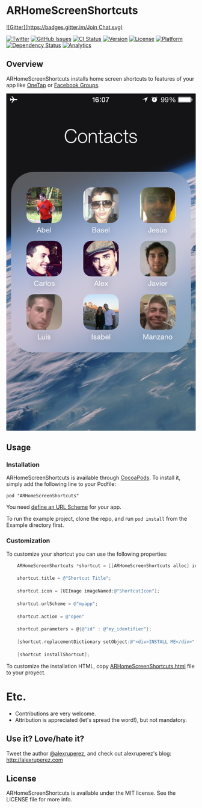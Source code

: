 # ARHomeScreenShortcuts
[![Gitter](https://badges.gitter.im/Join Chat.svg)](https://gitter.im/alexruperez/ARHomeScreenShortcuts?utm_source=badge&utm_medium=badge&utm_campaign=pr-badge&utm_content=badge)

[![Twitter](http://img.shields.io/badge/contact-@alexruperez-blue.svg?style=flat)](http://twitter.com/alexruperez)
[![GitHub Issues](http://img.shields.io/github/issues/alexruperez/ARHomeScreenShortcuts.svg?style=flat)](http://github.com/alexruperez/ARHomeScreenShortcuts/issues)
[![CI Status](http://img.shields.io/travis/alexruperez/ARHomeScreenShortcuts.svg?style=flat)](https://travis-ci.org/alexruperez/ARHomeScreenShortcuts)
[![Version](https://img.shields.io/cocoapods/v/ARHomeScreenShortcuts.svg?style=flat)](http://cocoadocs.org/docsets/ARHomeScreenShortcuts)
[![License](https://img.shields.io/cocoapods/l/ARHomeScreenShortcuts.svg?style=flat)](http://cocoadocs.org/docsets/ARHomeScreenShortcuts)
[![Platform](https://img.shields.io/cocoapods/p/ARHomeScreenShortcuts.svg?style=flat)](http://cocoadocs.org/docsets/ARHomeScreenShortcuts)
[![Dependency Status](https://www.versioneye.com/objective-c/arhomescreenshortcuts/0.1.0/badge.svg?style=flat)](https://www.versioneye.com/objective-c/arhomescreenshortcuts/0.1.0)
[![Analytics](https://ga-beacon.appspot.com/UA-55329295-1/ARHomeScreenShortcuts/readme?pixel)](https://github.com/igrigorik/ga-beacon)

## Overview

ARHomeScreenShortcuts installs home screen shortcuts to features of your app like [OneTap](https://itunes.apple.com/us/app/onetap/id502840938) or [Facebook Groups](https://itunes.apple.com/us/app/facebook-groups/id931735837).

![ARHomeScreenShortcuts Screenshot](https://raw.githubusercontent.com/alexruperez/ARHomeScreenShortcuts/master/screenshot.png)

## Usage

### Installation

ARHomeScreenShortcuts is available through [CocoaPods](http://cocoapods.org). To install
it, simply add the following line to your Podfile:

    pod "ARHomeScreenShortcuts"

You need [define an URL Scheme](http://g.twimg.com/dev/documentation/image/scheme2_0.png) for your app.

To run the example project, clone the repo, and run `pod install` from the Example directory first.

### Customization

To customize your shortcut you can use the following properties:

```objectivec
    ARHomeScreenShortcuts *shortcut = [[ARHomeScreenShortcuts alloc] init];
		
    shortcut.title = @"Shortcut Title";
		
    shortcut.icon = [UIImage imageNamed:@"ShortcutIcon"];
		
    shortcut.urlScheme = @"myapp";
		
    shortcut.action = @"open"
		
    shortcut.parameters = @{@"id" : @"my_identifier"};
		
    [shortcut.replacementDictionary setObject:@"<div>INSTALL ME</div>" forKey:@"<REPLACEMENT_EXAMPLE>"];
		
    [shortcut installShortcut];
```

To customize the installation HTML, copy [ARHomeScreenShortcuts.html](http://github.com/alexruperez/ARHomeScreenShortcuts/blob/master/Pod/Assets/ARHomeScreenShortcuts.html) file to your proyect.

# Etc.

* Contributions are very welcome.
* Attribution is appreciated (let's spread the word!), but not mandatory.

## Use it? Love/hate it?

Tweet the author [@alexruperez](http://twitter.com/alexruperez), and check out alexruperez's blog: http://alexruperez.com

## License

ARHomeScreenShortcuts is available under the MIT license. See the LICENSE file for more info.

